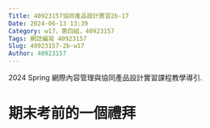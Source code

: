 ```yaml
---
Title: 40923157協同產品設計實習2b-17
Date: 2024-06-13 13:39 
Category: w17，第四組，40923157
Tags: 網誌編寫 40923157
Slug: 40923157-2b-w17
Author: 40923157 
---
```


2024 Spring 網際內容管理與協同產品設計實習課程教學導引.

<!-- PELICAN_END_SUMMARY -->
# 期末考前的一個禮拜
